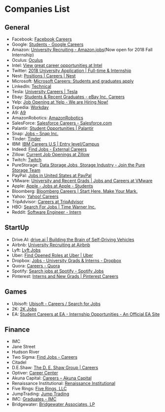 # Companies List
## General
- Facebook: [Facebook Careers](https://www.facebook.com/careers/university/) 
- Google: [Students - Google Careers](https://careers.google.com/students/)
- Amazon: [University Recruiting - Amazon.jobs](https://www.amazon.jobs/en/business_categories/university-recruiting?base_query=&loc_query=&job_count=10&result_limit=10&sort=relevant&business_category%5B%5D=university-recruiting&cache)(Now open for 2018 Fall Internship)
- Oculus: [Oculus](https://www3.oculus.com/en-us/careers/) 
- Intel: [View great career opportunities at Intel](http://jobs.intel.com/ListJobs/All/Search/jobtitle/intern/keyword/software%20engineer/)
- Twitter: [2018 University Application | Full-time & Internship](https://careers.twitter.com/en/work-for-twitter/2018-university-application-full-time-internship.html)
- Nest: [Positions | Careers | Nest](https://nest.com/careers/positions/)
- Microsoft: [Microsoft Careers: Students and graduates apply](https://careers.microsoft.com/students/apply?rg=US&jf=9&el=3&jt=2) 
- LinkedIn: [Technical](https://studentcareers.linkedin.com/internships/technical) 
- Tesla: [University Careers | Tesla](https://www.tesla.com/careers/university)
- Ebay: [Students & Recent Graduates - eBay Inc. Careers](https://careers.ebayinc.com/join-our-team/students-recent-graduates/) 
- Yelp: [Job Opening at Yelp - We are Hiring Now!](https://www.yelp.com/careers/job-openings)
- Expedia: [Workday](https://expedia.wd5.myworkdayjobs.com/search/jobs/) 
- A9: [A9](https://www.a9.com/work-with-us/jobs.html) 
- AmazonRobotics: [AmazonRobotics](https://www.amazonrobotics.com/#/internships) 
- SalesForce: [Salesforce Careers - Salesforce.com](http://salesforce.careermount.com/)
- Palantir: [Student Opportunities | Palantir](https://www.palantir.com/students/) 
- Snap: [Jobs – Snap Inc.](https://www.snap.com/jobs/?roles=Engineering) 
- Tinder: [Tinder](https://www.gotinder.com/jobs) 
- IBM: [IBM Careers U.S | Entry level/Campus](http://www-03.ibm.com/employment/us/entry_level_campus.shtml)
- Indeed: [Find Jobs - External Careers](https://www.indeed.jobs/career)
- Zillow: [Current Job Openings at Zillow](https://www.zillow.com/jobs/openings/)
- Twitch: [Twitch](https://jobs.lever.co/twitch)
- PureStorage: [Data Storage Jobs, Storage Industry - Join the Pure Storage Team](https://www.purestorage.com/company/careers.html)
- PayPal: [Jobs in United States at PayPal](https://jobsearch.paypal-corp.com/search?keywords=&facetcountry=us&location=&facetcategory=)
- VMware: [University and Recent Grads | Jobs and Careers at VMware](https://careers.vmware.com/university)
- Apple: [Apple - Jobs at Apple - Students](https://www.apple.com/jobs/us/students.html)
- Bloomberg: [Bloomberg Careers | Start Here. Make Your Mark.](https://www.bloomberg.com/careers/) 
- Yahoo: [Yahoo! Careers](https://careers.yahoo.com/gb/)
- TripAdvisor: [Careers at TripAdvisor](https://www.tripadvisor.com/careers/search-jobs?job_category=18)
- HBO: [Search For Jobs | Time Warner Inc.](http://www.timewarner.com/careers/job-search)
- Reddit: [Software Engineer - Intern](https://boards.greenhouse.io/reddit/jobs/891967#.Wi6oU7aB1-V)

## StartUp
- Drive.AI: [drive.ai | Building the Brain of Self-Driving Vehicles](https://www.drive.ai/careers/)
- Airbnb: [University Recruiting at Airbnb](https://www.airbnb.com/careers/university)
- Lyft: [Lyft Jobs](https://www.lyft.com/jobs)
- Uber: [Find Opened Roles at Uber | Uber](https://www.uber.com/careers/list/?city=all&country=all&keywords=%23univrecruiting&subteam=all&team=all)
- Dropbox: [Jobs - University Grads & Interns - Dropbox](https://www.dropbox.com/jobs/teams/eng_university_grads#open-positions)
- Quora: [Careers - Quora](https://www.quora.com/careers)
- Spotify: [Search jobs at Spotify - Spotify Jobs](https://www.spotifyjobs.com/search-jobs/)
- Pinterest: [Interns and New Grads | Pinterest Careers](https://careers.pinterest.com/careers/interns-and-new-grads)


## Games
- Ubisoft: [Ubisoft - Careers / Search for Jobs](https://www.ubisoft.com/en-US/careers/search.aspx)
- 2K: [2K Jobs](https://chp.tbe.taleo.net/chp04/ats/careers/searchResults.jsp?org=GAMES2K&cws=1)
- EA: [Student Careers at EA - Internship Opportunities - An Official EA Site](https://www.ea.com/careers/students) 

## Finance
- IMC
- Jane Street
- Hudson River
- Two Sigma: [Find Jobs - Careers](https://careers.twosigma.com/careers/SearchJobs)
- Citadel
- D.E.Shaw: [The D. E. Shaw Group | Careers](https://www.deshaw.com/Careers.shtml)
- Optiver: [Career Center](https://chk.tbe.taleo.net/chk01/ats/careers/v2/viewRequisition?org=OPTIVER&cws=40&rid=382)
- Akuna Capital: [Careers – Akuna Capital](http://www.akunacapital.com/careers#student)
- Renaissance Institutional: [Renaissance Institutional](https://www.rentec.com/Careers.action?computerProgrammer=true) 
- Five Rings: [Five Rings, LLC](https://www.fiveringscapital.com/career-opportunities)
- JumpTrading: [Jump Trading](http://www.jumptrading.com/jobs.html)
- IMC: [Graduates - IMC](https://www.imc.com/us/careers/graduates/) 
- Bridgewater: [Bridgewater Associates, LP](https://www.bridgewater.com/campus-tech/)
